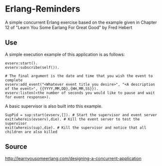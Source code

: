# Erlang-Reminders
A simple concurrent Erlang exercise based on the example given in Chapter 12 of "Learn You Some Earlang For Great Good" by Fred Hebert

## Use
A simple execution example of this application is as follows:

```
evserv:start().
evserv:subscribe(self()).

# The final argument is the date and time that you wish the event to complete
evserv:add_event("<Whatever event title you desire>", "<A description of the event>", {{YYYY,MM,DD},{HH,MM,SS}}).
evserv:listen(<the number of seconds you would like to pause and wait for event response>).
```

A basic supervisor is also built into this example.

```
SupPid = sup:start(evserv,[]). # Start the supervisor and event server
exit(whereis(evserv),die). # Kill the event server to test the supervisor
exit(whereis(sup),die). # Kill the supervisor and notice that all children are also killed
```

## Source
http://learnyousomeerlang.com/designing-a-concurrent-application